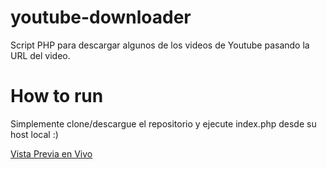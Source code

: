 # youtube-downloader
Script PHP para descargar algunos de los videos de Youtube pasando la URL del video.
# How to run
Simplemente clone/descargue el repositorio y ejecute index.php desde su host local :)

<a href="http://abrahamjuarbe.us/descargar-youtube/" target="_blank">Vista Previa en Vivo</a>

